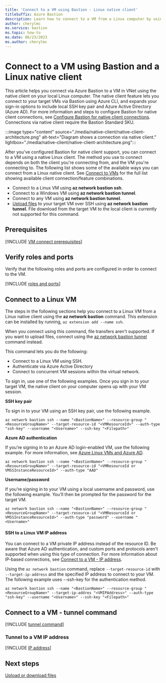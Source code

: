 ```yaml
---
title: 'Connect to a VM using Bastion - Linux native client'
titleSuffix: Azure Bastion
description: Learn how to connect to a VM from a Linux computer by using Bastion and a native client.
author: cherylmc
ms.service: bastion
ms.topic: how-to
ms.date: 06/23/2023
ms.author: cherylmc
---
```


# Connect to a VM using Bastion and a Linux native client

This article helps you connect via Azure Bastion to a VM in VNet using the native client on your local Linux computer. The native client feature lets you connect to your target VMs via Bastion using Azure CLI, and expands your sign-in options to include local SSH key pair and Azure Active Directory (Azure AD). For more information and steps to configure Bastion for native client connections, see [Configure Bastion for native client connections](native-client.md). Connections via native client require the Bastion Standard SKU.

:::image type="content" source="./media/native-client/native-client-architecture.png" alt-text="Diagram shows a connection via native client." lightbox="./media/native-client/native-client-architecture.png":::

After you've configured Bastion for native client support, you can connect to a VM using a native Linux client. The method you use to connect depends on both the client you're connecting from, and the VM you're connecting to. The following list shows some of the available ways you can connect from a Linux native client. See [Connect to VMs](native-client.md#connect) for the full list showing available client connection/feature combinations.

* Connect to a Linux VM using **az network bastion ssh**.
* Connect to a Windows VM using **az network bastion tunnel**.
* Connect to any VM using **az network bastion tunnel**.
* [Upload files](vm-upload-download-native.md#tunnel-command) to your target VM over SSH using **az network bastion tunnel**. File download from the target VM to the local client is currently not supported for this command.

## Prerequisites

[!INCLUDE [VM connect prerequisites](../../includes/bastion-native-pre-vm-connect.md)]

## Verify roles and ports

Verify that the following roles and ports are configured in order to connect to the VM.

[!INCLUDE [roles and ports](../../includes/bastion-native-roles-ports.md)]

## <a name="ssh"></a>Connect to a Linux VM

The steps in the following sections help you connect to a Linux VM from a Linux native client using the **az network bastion** command.  This extension can be installed by running, `az extension add --name ssh`.

When you connect using this command, file transfers aren't supported. If you want to upload files, connect using the [az network bastion tunnel](#tunnel) command instead.

This command lets you do the following:

* Connect to a Linux VM using SSH.
* Authenticate via Azure Active Directory
* Connect to concurrent VM sessions within the virtual network.

To sign in, use one of the following examples. Once you sign in to your target VM, the native client on your computer opens up with your VM session.

**SSH key pair**

To sign in to your VM using an SSH key pair, use the following example.

```azurecli
az network bastion ssh --name "<BastionName>" --resource-group "<ResourceGroupName>" --target-resource-id "<VMResourceId>" --auth-type "ssh-key" --username "<Username>" --ssh-key "<Filepath>"
```

**Azure AD authentication**

If you’re signing in to an Azure AD login-enabled VM, use the following example. For more information, see [Azure Linux VMs and Azure AD](../active-directory/devices/howto-vm-sign-in-azure-ad-linux.md).

```azurecli
az network bastion ssh --name "<BastionName>" --resource-group "<ResourceGroupName>" --target-resource-id "<VMResourceId or VMSSInstanceResourceId>" --auth-type "AAD"
```

**Username/password**

If you’re signing in to your VM using a local username and password, use the following example. You’ll then be prompted for the password for the target VM.

```azurecli
az network bastion ssh --name "<BastionName>" --resource-group "<ResourceGroupName>" --target-resource-id "<VMResourceId or VMSSInstanceResourceId>" --auth-type "password" --username "<Username>"
```

#### <a name="VM-IP"></a>SSH to a Linux VM IP address

You can connect to a VM private IP address instead of the resource ID. Be aware that Azure AD authentication, and custom ports and protocols aren't supported when using this type of connection. For more information about IP-based connections, see [Connect to a VM - IP address](connect-ip-address.md).

Using the `az network bastion` command, replace `--target-resource-id` with `--target-ip-address` and the specified IP address to connect to your VM. The following example uses --ssh-key for the authentication method.

```azurecli
az network bastion ssh --name "<BastionName>" --resource-group "<ResourceGroupName>" --target-ip-addres "<VMIPAddress>" --auth-type "ssh-key" --username "<Username>" --ssh-key "<Filepath>"
```

## <a name="tunnel"></a>Connect to a VM - tunnel command

[!INCLUDE [tunnel command](../../includes/bastion-native-connect-tunnel.md)]

### <a name="tunnel-IP"></a>Tunnel to a VM IP address

[!INCLUDE [IP address](../../includes/bastion-native-ip-address.md)]

## Next steps

[Upload or download files](vm-upload-download-native.md)
